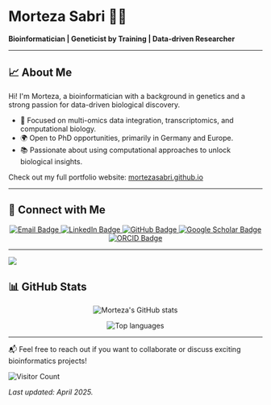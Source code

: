 # Morteza Sabri 👨‍🔬

**Bioinformatician | Geneticist by Training | Data-driven Researcher**

---

## 📈 About Me

Hi! I'm Morteza, a bioinformatician with a background in genetics and a strong passion for data-driven biological discovery.

- 🔎 Focused on multi-omics data integration, transcriptomics, and computational biology.
- 🌍 Open to PhD opportunities, primarily in Germany and Europe.
- 📚 Passionate about using computational approaches to unlock biological insights.

Check out my full portfolio website: [mortezasabri.github.io](https://mortezasabri.github.io/)

---

## 🔗 Connect with Me

<p align="center">
  <a href="mailto:morteza_sabri@icloud.com">
    <img src="https://img.shields.io/badge/Email-Click%20to%20Write-blue?style=flat-square&logo=icloud&logoColor=white" alt="Email Badge" />
  </a>
  <a href="https://www.linkedin.com/in/mortezasabri/">
    <img src="https://img.shields.io/badge/LinkedIn-Profile-blue?logo=linkedin&style=flat-square" alt="LinkedIn Badge" />
  </a>
  <a href="https://github.com/mortezasabri">
    <img src="https://img.shields.io/badge/GitHub-Profile-black?logo=github&style=flat-square" alt="GitHub Badge" />
  </a>
  <a href="https://scholar.google.at/citations?user=KuzkDTcAAAAJ">
    <img src="https://img.shields.io/badge/Google_Scholar-Publications-brightgreen?logo=google-scholar&style=flat-square" alt="Google Scholar Badge" />
  </a>
  <a href="https://orcid.org/0000-0001-6662-5984">
    <img src="https://img.shields.io/badge/ORCID-0000--0001--6662--5984-a6ce39?logo=orcid&style=flat-square" alt="ORCID Badge" />
  </a>
</p>

---

<img src="https://github-readme-stats.vercel.app/api?username=mortezasabri&show_icons=true&theme=tokyonight" />

## 📊 GitHub Stats

<p align="center">
  <img src="https://github-readme-stats.vercel.app/api?username=mortezasabri&show_icons=true&theme=default&hide=stars,prs&hide_title=false" alt="Morteza's GitHub stats" />
</p>

<p align="center">
  <img src="https://github-readme-stats.vercel.app/api/top-langs/?username=mortezasabri&layout=compact&theme=default" alt="Top languages" />
</p>

---
📬 Feel free to reach out if you want to collaborate or discuss exciting bioinformatics projects!

![Visitor Count](https://komarev.com/ghpvc/?username=mortezasabri&color=blue)

_Last updated: April 2025._
